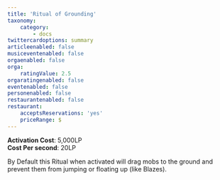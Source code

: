 ```yaml
---
title: 'Ritual of Grounding'
taxonomy:
    category:
        - docs
twittercardoptions: summary
articleenabled: false
musiceventenabled: false
orgaenabled: false
orga:
    ratingValue: 2.5
orgaratingenabled: false
eventenabled: false
personenabled: false
restaurantenabled: false
restaurant:
    acceptsReservations: 'yes'
    priceRange: $
---
```


**Activation Cost**: 5,000LP  
**Cost Per second**: 20LP  

By Default this Ritual when activated will drag mobs to the ground and prevent them from jumping or floating up (like Blazes).
